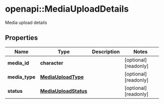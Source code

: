# openapi::MediaUploadDetails

Media upload details

## Properties
Name | Type | Description | Notes
------------ | ------------- | ------------- | -------------
**media_id** | **character** |  | [optional] [readonly] 
**media_type** | [**MediaUploadType**](MediaUploadType.md) |  | [optional] [readonly] 
**status** | [**MediaUploadStatus**](MediaUploadStatus.md) |  | [optional] [readonly] 


